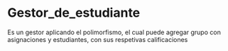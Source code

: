 # Gestor_de_estudiante
Es un gestor aplicando el polimorfismo, el cual puede agregar grupo con asignaciones y estudiantes, con sus respetivas calificaciones
